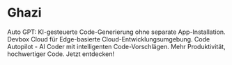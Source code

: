# Ghazi
Auto GPT: KI-gesteuerte Code-Generierung ohne separate App-Installation. Devbox Cloud für Edge-basierte Cloud-Entwicklungsumgebung. Code Autopilot - AI Coder mit intelligenten Code-Vorschlägen. Mehr Produktivität, hochwertiger Code. Jetzt entdecken!
